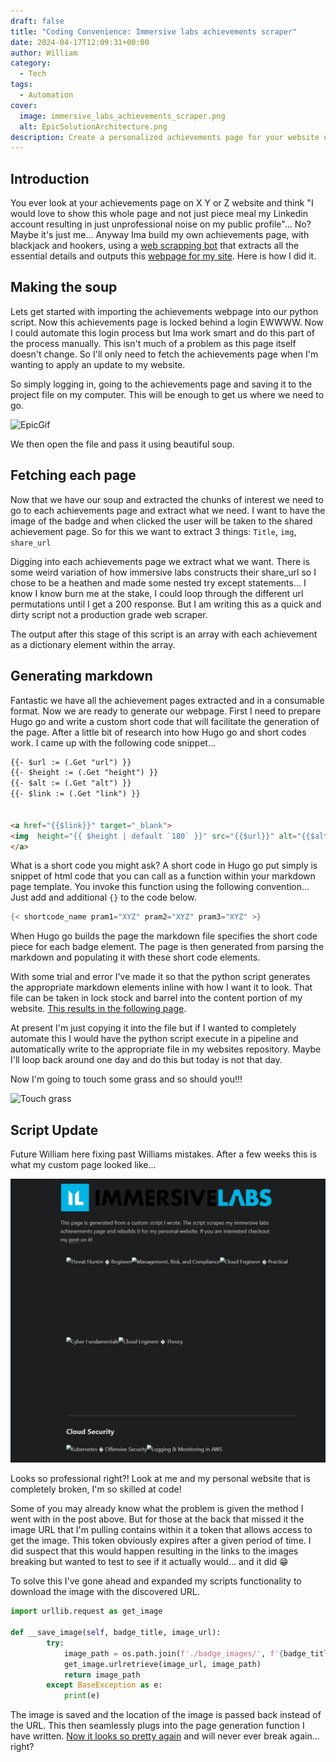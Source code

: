 ```yaml
---
draft: false
title: "Coding Convenience: Immersive labs achievements scraper"
date: 2024-04-17T12:09:31+00:00
author: William
category:
  - Tech
tags:
  - Automation
cover:
  image: immersive_labs_achievements_scraper.png
  alt: EpicSolutionArchitecture.png
description: Create a personalized achievements page for your website using a Python web-scraping bot to extract and display your accomplishments. This guide walks you through saving your achievements page, parsing it with Beautiful Soup, and generating a custom webpage using Hugo Go shortcodes. Learn how to fetch, process, and display your achievements effectively, and discover how to solve common issues like expired image URLs by downloading and locally hosting images. Perfect for showcasing your milestones in a professional, visually appealing way.
---
```

## Introduction
You ever look at your achievements page on X Y or Z website and think "I would love to show this whole page and not just piece meal my Linkedin account resulting in just unprofessional noise on my public profile"... No? Maybe it's just me... Anyway Ima build my own achievements page, with blackjack and hookers, using a [web scrapping bot](https://github.com/M4NU5/Immersivelabs_Achievements_Scrapper) that extracts all the essential details and outputs this [webpage for my site](/learned). Here is how I did it.

## Making the soup
Lets get started with importing the achievements webpage into our python script. Now this achievements page is locked behind a login EWWWW. Now I could automate this login process but Ima work smart and do this part of the process manually. This isn't much of a problem as this page itself doesn't change. So I'll only need to fetch the achievements page when I'm wanting to apply an update to my website.

So simply logging in, going to the achievements page and saving it to the project file on my computer. This will be enough to get us where we need to go.

![EpicGif](https://media4.giphy.com/media/v1.Y2lkPTc5MGI3NjExb3FzZ245bmYwNzRjcGlqNmdzY3F3bDRkOTJtOW85bzB4OWoxdGZyZCZlcD12MV9pbnRlcm5hbF9naWZfYnlfaWQmY3Q9Zw/r8I7tDl75QLfh2SkpE/giphy.gif#center)

We then open the file and pass it using beautiful soup.

## Fetching each page
Now that we have our soup and extracted the chunks of interest we need to go to each achievements page and extract what we need.
I want to have the image of the badge and when clicked the user will be taken to the shared achievement page. So for this we want to extract 3 things: `Title`, `img`, `share_url`

Digging into each achievements page we extract what we want. There is some weird variation of how immersive labs constructs their share_url so I chose to be a heathen and made some nested try except statements... I know I know burn me at the stake, I could loop through the different url permutations until I get a 200 response. But I am writing this as a quick and dirty script not a production grade web scraper.

The output after this stage of this script is an array with each achievement as a dictionary element within the array.

## Generating markdown
Fantastic we have all the achievement pages extracted and in a consumable format. Now we are ready to generate our webpage. First I need to prepare Hugo go and write a custom short code that will facilitate the generation of the page. After a little bit of research into how Hugo go and short codes work. I came up with the following code snippet...

```html
{{- $url := (.Get "url") }}
{{- $height := (.Get "height") }}
{{- $alt := (.Get "alt") }}
{{- $link := (.Get "link") }}


<a href="{{$link}}" target="_blank">
<img  height="{{ $height | default `180` }}" src="{{$url}}" alt="{{$alt}}" loading="lazy" style="float:left"/>
</a>
```

What is a short code you might ask? A short code in Hugo go put simply is snippet of html code that you can call as a function within your markdown page template. You invoke this function using the following convention... Just add and additional `{}` to the code below.

```go
{< shortcode_name pram1="XYZ" pram2="XYZ" pram3="XYZ" >}
```

When Hugo go builds the page the markdown file specifies the short code piece for each badge element. The page is then generated from parsing the markdown and populating it with these short code elements.


With some trial and error I've made it so that the python script generates the appropriate markdown elements inline with how I want it to look. That file can be taken in lock stock and barrel into the content portion of my website. [This results in the following page](/learned). 

At present I'm just copying it into the file but if I wanted to completely automate this I would have the python script execute in a pipeline and automatically write to the appropriate file in my websites repository. Maybe I'll loop back around one day and do this but today is not that day.

Now I'm going to touch some grass and so should you!!!

![Touch grass](https://media1.tenor.com/m/CW-0A0q-6ksAAAAd/touching-grass.gif#center)

## Script Update

Future William here fixing past Williams mistakes. After a few weeks this is what my custom page looked like...

![broken_badges](broken_badges.png#center)

Looks so professional right?! Look at me and my personal website that is completely broken, I'm so skilled at code!

Some of you may already know what the problem is given the method I went with in the post above. But for those at the back that missed it the image URL that I'm pulling contains within it a token that allows access to get the image. This token obviously expires after a given period of time. I did suspect that this would happen resulting in the links to the images breaking but wanted to test to see if it actually would... and it did 😁

To solve this I've gone ahead and expanded my scripts functionality to download the image with the discovered URL. 
```python
import urllib.request as get_image

def __save_image(self, badge_title, image_url):
        try:
            image_path = os.path.join(f'./badge_images/', f'{badge_title}.png')
            get_image.urlretrieve(image_url, image_path)
            return image_path
        except BaseException as e:
            print(e)
```
The image is saved and the location of the image is passed back instead of the URL. This then seamlessly plugs into the page generation function I have written. [Now it looks so pretty again](/learned) and will never ever break again... right? 







